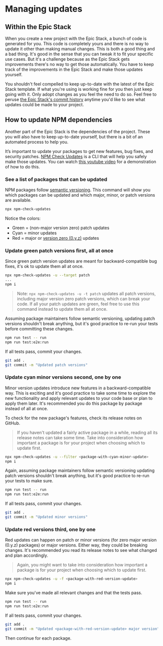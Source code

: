 # Managing updates

## Within the Epic Stack

When you create a new project with the Epic Stack, a bunch of code is generated
for you. This code is completely yours and there is no way to update it other
than making manual changes. This is both a good thing and a bad thing. It's good
in the sense that you can tweak it to fit your specific use cases. But it's a
challenge because as the Epic Stack gets improvements there's no way to get
those automatically. You have to keep track of the improvements in the Epic
Stack and make those updates yourself.

You shouldn't feel compelled to keep up-to-date with the latest of the Epic
Stack template. If what you're using is working fine for you then just keep
going with it. Only adopt changes as you feel the need to do so. Feel free to
peruse
[the Epic Stack's commit history](https://github.com/epicweb-dev/epic-stack/commits/main)
anytime you'd like to see what updates could be made to your project.

## How to update NPM dependencies

Another part of the Epic Stack is the dependencies of the project. These you
will also have to keep up-to-date yourself, but there is a bit of an automated
process to help you.

It’s important to update your packages to get new features, bug fixes, and
security patches.
[NPM Check Updates](https://www.npmjs.com/package/npm-check-updates) is a CLI
that will help you safely make those updates. You can watch
[this youtube video](https://www.youtube.com/watch?v=0XQXGx3lLaU) for a
demonstration of how to do this.

### See a list of packages that can be updated

NPM packages follow [semantic versioning](https://semver.org). This command will
show you which packages can be updated and which major, minor, or patch versions
are available.

```sh
npx npm-check-updates
```

Notice the colors:

- Green = (non-major version zero) patch updates
- Cyan = minor updates
- Red = major or [version zero (0.y.z)](https://semver.org/#spec-item-4) updates

### Update green patch versions first, all at once

Since green patch version updates are meant for backward-compatible bug fixes,
it's ok to update them all at once.

```sh
npx npm-check-updates -u --target patch
...
npm i
```

> Note: `npx npm-check-updates -u -t patch` updates all patch versions,
> including major version zero patch versions, which can break your code. If all
> your patch updates are green, feel free to use this command instead to update
> them all at once.

Assuming package maintainers follow semantic versioning, updating patch versions
shouldn't break anything, but it's good practice to re-run your tests before
committing these changes.

```sh
npm run test -- run
npm run test:e2e:run
```

If all tests pass, commit your changes.

```sh
git add .
git commit -m "Updated patch versions"
```

### Update cyan minor versions second, one by one

Minor version updates introduce new features in a backward-compatible way. This
is exciting and it's good practice to take some time to explore the new
functionality and apply relevant updates to your code base or plan to apply them
later. It's recommended you do this package by package instead of all at once.

To check for the new package's features, check its release notes on GitHub.

> If you haven't updated a fairly active package in a while, reading all its
> release notes can take some time. Take into consideration how important a
> package is for your project when choosing which to update first.

```sh
npx npm-check-updates -u --filter <package-with-cyan-minor-update>
npm i
```

Again, assuming package maintainers follow semantic versioning updating patch
versions shouldn't break anything, but it's good practice to re-run your tests
to make sure.

```sh
npm run test -- run
npm run test:e2e:run
```

If all tests pass, commit your changes.

```sh
git add .
git commit -m "Updated minor versions"
```

### Update red versions third, one by one

Red updates can happen on patch or minor versions (for zero major version
(0.y.z) packages) or major versions. Either way, they could be breaking changes.
It's recommended you read its release notes to see what changed and plan
accordingly.

> Again, you might want to take into consideration how important a package is
> for your project when choosing which to update first.

```sh
npx npm-check-updates -u -f <package-with-red-version-update>
npm i
```

Make sure you've made all relevant changes and that the tests pass.

```sh
npm run test -- run
npm run test:e2e:run
```

If all tests pass, commit your changes.

```sh
git add .
git commit -m "Updated <package-with-red-version-update> major version"
```

Then continue for each package.
